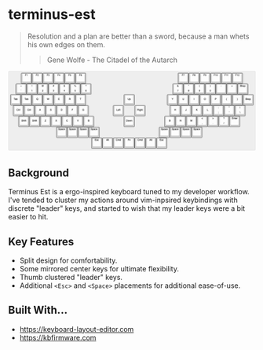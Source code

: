 # terminus-est

> Resolution and a plan are better than a sword, because a man whets his own edges on them.
> > Gene Wolfe - The Citadel of the Autarch

![layout](./layout/keyboard-layout.png)

## Background 
Terminus Est is a ergo-inspired keyboard tuned to my developer workflow.
I've tended to cluster my actions around vim-inpsired keybindings with discrete "leader" keys, and started to wish that my leader keys were a bit easier to hit.

## Key Features
- Split design for comfortability.
- Some mirrored center keys for ultimate flexibility.
- Thumb clustered "leader" keys.
- Additional `<Esc>` and `<Space>` placements for additional ease-of-use.

## Built With...
- https://keyboard-layout-editor.com
- https://kbfirmware.com

